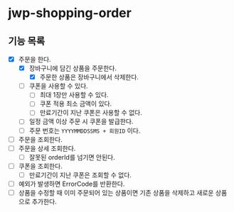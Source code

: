 # jwp-shopping-order

## 기능 목록

- [x] 주문을 한다.
    - [x] 장바구니에 담긴 상품을 주문한다.
        - [x] 주문한 상품은 장바구니에서 삭제한다.
    - [ ] 쿠폰을 사용할 수 있다.
        - [ ] 최대 1장만 사용할 수 있다.
        - [ ] 쿠폰 적용 최소 금액이 있다.
        - [ ] 만료기간이 지난 쿠폰은 사용할 수 없다.
    - [ ] 일정 금액 이상 주문 시 쿠폰을 발급한다.
    - [ ] 주문 번호는 `YYYYMMDDSSMS + 회원ID` 이다.
- [ ] 주문을 조회한다.
- [ ] 주문을 상세 조회한다.
    - [ ] 잘못된 orderId를 넘기면 안된다.
- [ ] 쿠폰을 조회한다.
    - [ ] 만료기간이 지난 쿠폰은 조회할 수 없다.
- [ ] 예외가 발생하면 ErrorCode를 반환한다.
- [ ] 상품을 수정할 때 이미 주문되어 있는 상품이면 기존 상품을 삭제하고 새로운 상품으로 추가한다.
